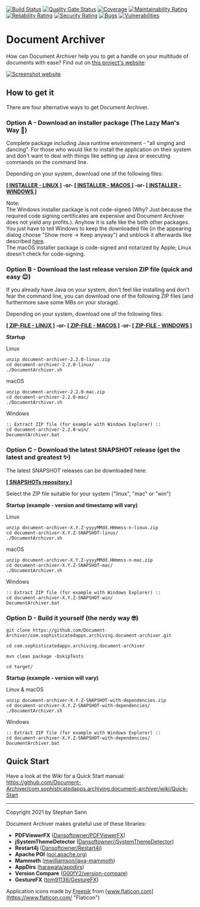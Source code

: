 [![Build Status](https://travis-ci.com/Document-Archiver/com.sophisticatedapps.archiving.document-archiver.svg)](https://travis-ci.com/github/Document-Archiver/com.sophisticatedapps.archiving.document-archiver)
[![Quality Gate Status](https://sonarcloud.io/api/project_badges/measure?project=com.sophisticatedapps.archiving%3Adocument-archiver&metric=alert_status)](https://sonarcloud.io/dashboard?id=com.sophisticatedapps.archiving%3Adocument-archiver)
[![Coverage](https://sonarcloud.io/api/project_badges/measure?project=com.sophisticatedapps.archiving%3Adocument-archiver&metric=coverage)](https://sonarcloud.io/dashboard?id=com.sophisticatedapps.archiving%3Adocument-archiver)
[![Maintainability Rating](https://sonarcloud.io/api/project_badges/measure?project=com.sophisticatedapps.archiving%3Adocument-archiver&metric=sqale_rating)](https://sonarcloud.io/dashboard?id=com.sophisticatedapps.archiving%3Adocument-archiver)
[![Reliability Rating](https://sonarcloud.io/api/project_badges/measure?project=com.sophisticatedapps.archiving%3Adocument-archiver&metric=reliability_rating)](https://sonarcloud.io/dashboard?id=com.sophisticatedapps.archiving%3Adocument-archiver)
[![Security Rating](https://sonarcloud.io/api/project_badges/measure?project=com.sophisticatedapps.archiving%3Adocument-archiver&metric=security_rating)](https://sonarcloud.io/dashboard?id=com.sophisticatedapps.archiving%3Adocument-archiver)
[![Bugs](https://sonarcloud.io/api/project_badges/measure?project=com.sophisticatedapps.archiving%3Adocument-archiver&metric=bugs)](https://sonarcloud.io/dashboard?id=com.sophisticatedapps.archiving%3Adocument-archiver)
[![Vulnerabilities](https://sonarcloud.io/api/project_badges/measure?project=com.sophisticatedapps.archiving%3Adocument-archiver&metric=vulnerabilities)](https://sonarcloud.io/dashboard?id=com.sophisticatedapps.archiving%3Adocument-archiver)

# Document Archiver

How can Document Archiver help you to get a handle on your multitude of documents with ease? Find out on
[this project's website](https://document-archiver.github.io/):

[![Screenshot website](https://user-images.githubusercontent.com/9678681/117995725-d7d15b00-b341-11eb-813a-46d8579d778a.png)](https://document-archiver.github.io/)

## How to get it

There are four alternative ways to get Document Archiver.

### Option A - Download an installer package (The Lazy Man's Way 🤷‍)

Complete package including Java runtime environment - "all singing and dancing".
For those who would like to install the application on their system and don't want to deal with things like setting up
Java or executing commands on the command line.

Depending on your system, download one of the following files:

**[\[ INSTALLER - LINUX \]](https://github.com/Document-Archiver/com.sophisticatedapps.archiving.document-archiver/releases/download/v2.2.0/DocumentArchiver_unix_2_2_0.sh)
-or-
[\[ INSTALLER - MACOS \]](https://github.com/Document-Archiver/com.sophisticatedapps.archiving.document-archiver/releases/download/v2.2.0/DocumentArchiver_macos_2_2_0.dmg)
-or-
[\[ INSTALLER - WINDOWS \]](https://github.com/Document-Archiver/com.sophisticatedapps.archiving.document-archiver/releases/download/v2.2.0/DocumentArchiver_windows-x64_2_2_0.exe)**

Note:  
The Windows installer package is not code-signed (Why? Just because the required code signing certificates are expensive
and Document Archiver does not yield any profits.).
Anyhow it is safe like the both other packages. You just have to tell Windows to keep the downloaded file (in the
appearing dialog choose "Show more -> Keep anyway") and unblock it afterwards like described
[here](https://winaero.com/how-to-unblock-files-downloaded-from-internet-in-windows-10/).  
The macOS installer package is code-signed and notarized by Apple; Linux doesn't check for code-signing.

### Option B - Download the last release version ZIP file (quick and easy 😌)

If you already have Java on your system, don't feel like installing and don't fear the command line, you can download
one of the following ZIP files (and furthermore save some MBs on your storage).

Depending on your system, download one of the following files:

**[\[ ZIP-FILE - LINUX \]](https://repository.sophisticatedapps.com/releases/com/sophisticatedapps/archiving/document-archiver/2.2.0/document-archiver-2.2.0-linux.zip)
-or-
[\[ ZIP-FILE - MACOS \]](https://repository.sophisticatedapps.com/releases/com/sophisticatedapps/archiving/document-archiver/2.2.0/document-archiver-2.2.0-mac.zip)
-or-
[\[ ZIP-FILE - WINDOWS \]](https://repository.sophisticatedapps.com/releases/com/sophisticatedapps/archiving/document-archiver/2.2.0/document-archiver-2.2.0-win.zip)**

**Startup**

Linux
```
unzip document-archiver-2.2.0-linux.zip
cd document-archiver-2.2.0-linux/
./DocumentArchiver.sh
```
macOS
```
unzip document-archiver-2.2.0-mac.zip
cd document-archiver-2.2.0-mac/
./DocumentArchiver.sh
```
Windows
```
:: Extract ZIP file (for example with Windows Explorer) ::
cd document-archiver-2.2.0-win/
DocumentArchiver.bat
```

### Option C - Download the latest SNAPSHOT release (get the latest and greatest ✨)

The latest SNAPSHOT releases can be downloaded here:

**[\[ SNAPSHOTs repository \]](https://repository.sophisticatedapps.com/snapshots/com/sophisticatedapps/archiving/document-archiver/2.2.0-SNAPSHOT)**

Select the ZIP file suitable for your system ("linux", "mac" or "win")

**Startup (example - version and timestamp will vary)**

Linux
```
unzip document-archiver-X.Y.Z-yyyyMMdd.HHmmss-n-linux.zip
cd document-archiver-X.Y.Z-SNAPSHOT-linux/
./DocumentArchiver.sh
```
macOS
```
unzip document-archiver-X.Y.Z-yyyyMMdd.HHmmss-n-mac.zip
cd document-archiver-X.Y.Z-SNAPSHOT-mac/
./DocumentArchiver.sh
```
Windows
```
:: Extract ZIP file (for example with Windows Explorer) ::
cd document-archiver-X.Y.Z-SNAPSHOT-win/
DocumentArchiver.bat
```

### Option D - Build it yourself (the nerdy way 🤓)

```
git clone https://github.com/Document-Archiver/com.sophisticatedapps.archiving.document-archiver.git

cd com.sophisticatedapps.archiving.document-archiver

mvn clean package -DskipTests

cd target/
```
**Startup (example - version will vary)**

Linux & macOS
```
unzip document-archiver-X.Y.Z-SNAPSHOT-with-dependencies.zip
cd document-archiver-X.Y.Z-SNAPSHOT-with-dependencies/
./DocumentArchiver.sh
```
Windows
```
:: Extract ZIP file (for example with Windows Explorer) ::
cd document-archiver-X.Y.Z-SNAPSHOT-with-dependencies/
DocumentArchiver.bat
```

## Quick Start
Have a look at the Wiki for a Quick Start manual:
https://github.com/Document-Archiver/com.sophisticatedapps.archiving.document-archiver/wiki/Quick-Start

---

Copyright 2021 by Stephan Sann

Document Archiver makes grateful use of these libraries:
- **PDFViewerFX** ([Dansoftowner/PDFViewerFX](https://github.com/Dansoftowner/PDFViewerFX "Dansoftowner/PDFViewerFX"))
- **jSystemThemeDetector** ([Dansoftowner/jSystemThemeDetector](https://github.com/Dansoftowner/jSystemThemeDetector "Dansoftowner/jSystemThemeDetector"))
- **Restart4j** ([Dansoftowner/Restart4j](https://github.com/Dansoftowner/Restart4j "Dansoftowner/Restart4j"))
- **Apache POI** ([poi.apache.org](https://poi.apache.org "poi.apache.org"))
- **Mammoth** ([mwilliamson/java-mammoth](https://github.com/mwilliamson/java-mammoth "mwilliamson/java-mammoth"))
- **AppDirs** ([harawata/appdirs](https://github.com/harawata/appdirs "harawata/appdirs"))
- **Version Compare** ([G00fY2/version-compare](https://github.com/G00fY2/version-compare "G00fY2/version-compare"))
- **GestureFX** ([tom91136/GestureFX](https://github.com/tom91136/GestureFX "tom91136/GestureFX"))

Application icons made by [Freepik](https://www.freepik.com "Freepik") from [www.flaticon.com](https://www.flaticon.com/ "Flaticon")
